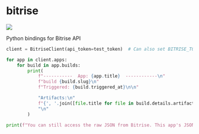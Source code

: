# bitrise

![](https://img.shields.io/pypi/v/bitrise.svg)

Python bindings for Bitrise API

```python
client = BitriseClient(api_token=test_token)  # Can also set BITRISE_TOKEN environment variable

for app in client.apps:
    for build in app.builds:
        print(
            f"-----------  App: {app.title}  ------------\n"
            f"build {build.slug}\n"
            f"Triggered: {build.triggered_at}\n\n"

            "Artifacts:\n"
            f"{', '.join([file.title for file in build.details.artifacts])}"
            "\n"
        )

print(f"You can still access the raw JSON from Bitrise. This app's JSON: {app.data}")
```
